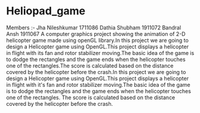 # Heliopad_game
Members :-  Jha Nileshkumar 1711086
            Dathia Shubham  1911072
            Bandral Ansh    1911067
A computer graphics project showing the animation of 2-D helicopter game made using openGL library.In this project we are going to design a Helicopter game using OpenGL.This project displays a helicopter in flight with its fan and rotor stabilizer moving.The basic idea of the game is to dodge the rectangles and the game ends when the helicopter touches one of the rectangles.The score is calculated based on the distance covered by the helicopter before the crash.In this project we are going to design a Helicopter game using OpenGL.This project 
displays a helicopter in flight with it's fan and rotor stabilizer moving.The basic idea of the game is to dodge the rectangles and the game ends when the helicopter touches one of the rectangles. The score is calculated based on the distance covered by the helicopter before the crash.
